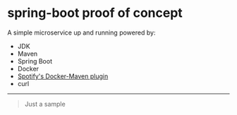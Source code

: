 # spring-boot proof of concept

A simple microservice up and running powered by:
- JDK
- Maven
- Spring Boot
- Docker
- [Spotify's Docker-Maven plugin](https://github.com/spotify/docker-maven-plugin)
- curl
---
>Just a sample
